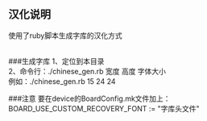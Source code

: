 汉化说明
--------
使用了ruby脚本生成字库的汉化方式<br /><br />

###生成字库
1、定位到本目录<br />
2、命令行：./chinese_gen.rb 宽度 高度 字体大小<br />
例如：./chinese_gen.rb 15 24 24<br />

###注意
要在device的BoardConfig.mk文件加上：BOARD_USE_CUSTOM_RECOVERY_FONT := \"字库头文件\"<br />

